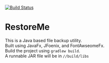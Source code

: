 [![Build Status](https://travis-ci.org/Soham3-1415/RestoreMe.svg?branch=master)](https://travis-ci.org/Soham3-1415/RestoreMe)

# RestoreMe
This is a Java based file backup utility.<br>
Built using JavaFx, JFoenix, and FontAwseomeFx.<br>
Build the project using ```gradlew build```.<br>
A runnable JAR file will be in ```//build/libs```<br>
